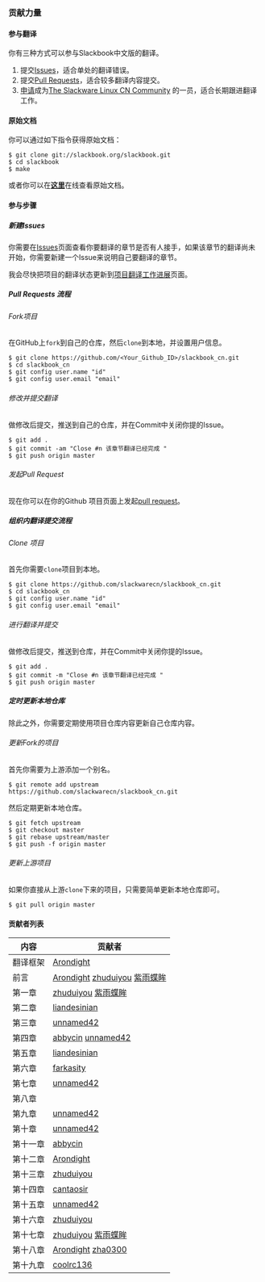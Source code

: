 ### 贡献力量

#### 参与翻译

你有三种方式可以参与Slackbook中文版的翻译。

1. 提交[Issues][ID_ISSUES]，适合单处的翻译错误。
2. 提交[Pull Requests][ID_PULL_REQUESTS]，适合较多翻译内容提交。
3. [申请][ID_JOINUS]成为[The Slackware Linux CN Community][ID_SLACKWARECN] 的一员，适合长期跟进翻译工作。

#### 原始文档

你可以通过如下指令获得原始文档：

```
$ git clone git://slackbook.org/slackbook.git
$ cd slackbook
$ make
```

或者你可以在[**这里**](http://slackbook.org/beta)在线查看原始文档。

#### 参与步骤

##### 新建Issues

你需要在[Issues][ID_ISSUES]页面查看你要翻译的章节是否有人接手，如果该章节的翻译尚未开始，你需要新建一个Issue来说明自己要翻译的章节。

我会尽快把项目的翻译状态更新到[项目翻译工作进展](https://github.com/slackwarecn/slackbook_cn/issues/2)页面。

##### Pull Requests 流程

###### Fork项目

在GitHub上`fork`到自己的仓库，然后`clone`到本地，并设置用户信息。

```
$ git clone https://github.com/<Your_Github_ID>/slackbook_cn.git
$ cd slackbook_cn
$ git config user.name "id"
$ git config user.email "email"
```

###### 修改并提交翻译

做修改后提交，推送到自己的仓库，并在Commit中关闭你提的Issue。

```
$ git add .
$ git commit -am "Close #n 该章节翻译已经完成 "
$ git push origin master
```

###### 发起Pull Request

现在你可以在你的Github 项目页面上发起[pull request][ID_PULL_REQUESTS]。

##### 组织内翻译提交流程

###### Clone 项目

首先你需要`clone`项目到本地。

```
$ git clone https://github.com/slackwarecn/slackbook_cn.git
$ cd slackbook_cn
$ git config user.name "id"
$ git config user.email "email"
```

###### 进行翻译并提交

做修改后提交，推送到仓库，并在Commit中关闭你提的Issue。

```
$ git add .
$ git commit -m "Close #n 该章节翻译已经完成 "
$ git push origin master
```

##### 定时更新本地仓库

除此之外，你需要定期使用项目仓库内容更新自己仓库内容。

###### 更新Fork的项目

首先你需要为上游添加一个别名。

```
$ git remote add upstream https://github.com/slackwarecn/slackbook_cn.git
```

然后定期更新本地仓库。

```
$ git fetch upstream
$ git checkout master
$ git rebase upstream/master
$ git push -f origin master
```

###### 更新上游项目

如果你直接从上游`clone`下来的项目，只需要简单更新本地仓库即可。

```
$ git pull origin master
```

#### 贡献者列表

| 内容 | 贡献者 |
| --- | --- |
| 翻译框架 | [Arondight][ID_NAME_ARONDIGHT] |
| 前言 | [Arondight][ID_NAME_ARONDIGHT] [zhuduiyou][ID_NAME_ZHUDUIYOU] [紫雨蝶眸][ID_NAME_ZIYUDIEMOU] |
| 第一章 | [zhuduiyou][ID_NAME_ZHUDUIYOU] [紫雨蝶眸][ID_NAME_ZIYUDIEMOU] |
| 第二章 | [liandesinian][ID_NAME_LIANDESINIAN] |
| 第三章 | [unnamed42][ID_NAME_UNNAMED42] |
| 第四章 | [abbycin][ID_NAME_ABBYCIN] [unnamed42][ID_NAME_UNNAMED42] |
| 第五章 | [liandesinian][ID_NAME_LIANDESINIAN] |
| 第六章 | [farkasity][ID_NAME_FARKASITY] |
| 第七章 | [unnamed42][ID_NAME_UNNAMED42] |
| 第八章 | |
| 第九章 | [unnamed42][ID_NAME_UNNAMED42] |
| 第十章 | [unnamed42][ID_NAME_UNNAMED42] |
| 第十一章 | [abbycin][ID_NAME_ABBYCIN] |
| 第十二章 | [Arondight][ID_NAME_ARONDIGHT] |
| 第十三章 | [zhuduiyou][ID_NAME_ZHUDUIYOU] |
| 第十四章 | [cantaosir][ID_NAME_CANTAOSIR] |
| 第十五章 | [unnamed42][ID_NAME_UNNAMED42] |
| 第十六章 | [zhuduiyou][ID_NAME_ZHUDUIYOU] |
| 第十七章 | [zhuduiyou][ID_NAME_ZHUDUIYOU] [紫雨蝶眸][ID_NAME_ZIYUDIEMOU] |
| 第十八章 | [Arondight][ID_NAME_ARONDIGHT] [zha0300][ID_NAME_ZHA0300] |
| 第十九章 | [coolrc136][ID_NAME_COOLRC136] |

[ID_SLACKWARECN]: https://github.com/slackwarecn "访问The Slackware Linux CN Community"
[ID_JOINUS]: http://slackwarecn.github.io/JoinUs "加入我们！"
[ID_PULL_REQUESTS]: https://github.com/slackwarecn/slackbook_cn/pulls "查看Pull requests"
[ID_ISSUES]: https://github.com/slackwarecn/slackbook_cn/issues "提交Issues"

[ID_NAME_ARONDIGHT]: https://github.com/Arondight
[ID_NAME_ZHUDUIYOU]: https://github.com/zhuduiyou
[ID_NAME_COOLRC136]: https://github.com/coolrc136
[ID_NAME_UNNAMED42]: https://github.com/unnamed42
[ID_NAME_LIANDESINIAN]: https://github.com/liandesinian
[ID_NAME_ZHA0300]: https://github.com/zha0300
[ID_NAME_ABBYCIN]: https://github.com/abbycin
[ID_NAME_FARKASITY]: https://github.com/farkasity
[ID_NAME_CANTAOSIR]: https://github.com/cantaosir
[ID_NAME_ZIYUDIEMOU]: http://tieba.baidu.com/home/main?un=%E7%B4%AB%E9%9B%A8%E8%9D%B6%E7%9C%B8&ie=utf-8&fr=pb

